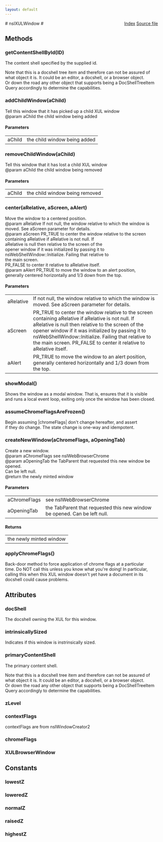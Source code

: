 ```yaml
---
layout: default
---
```

<div class='links' style='float:right'><a href="../index.html">Index</a>
<a href="http://dxr.mozilla.org/mozilla-central/source/xpfe/appshell/nsIXULWindow.idl">Source file</a>
</div>
# nsIXULWindow #

## Methods ##

### getContentShellById(ID) ###
  
The content shell specified by the supplied id.  
  
Note that this is a docshell tree item and therefore can not be assured of  
what object it is.  It could be an editor, a docshell, or a browser object.  
Or down the road any other object that supports being a DocShellTreeItem  
Query accordingly to determine the capabilities.  
  

### addChildWindow(aChild) ###
  
Tell this window that it has picked up a child XUL window  
@param aChild the child window being added  
  

#### Parameters ####

<table>

<tr>
<td>aChild</td>
<td>the child window being added  
</td>
</tr>

</table>

### removeChildWindow(aChild) ###
  
Tell this window that it has lost a child XUL window  
@param aChild the child window being removed  
  

#### Parameters ####

<table>

<tr>
<td>aChild</td>
<td>the child window being removed  
</td>
</tr>

</table>

### center(aRelative, aScreen, aAlert) ###
  
Move the window to a centered position.  
@param aRelative If not null, the window relative to which the window is  
                 moved. See aScreen parameter for details.  
@param aScreen   PR_TRUE to center the window relative to the screen  
                 containing aRelative if aRelative is not null. If  
                 aRelative is null then relative to the screen of the  
                 opener window if it was initialized by passing it to  
                 nsWebShellWindow::Initialize. Failing that relative to  
                 the main screen.  
                 PR_FALSE to center it relative to aRelative itself.  
@param aAlert    PR_TRUE to move the window to an alert position,  
                 generally centered horizontally and 1/3 down from the top.  
  

#### Parameters ####

<table>

<tr>
<td>aRelative</td>
<td>If not null, the window relative to which the window is  
                 moved. See aScreen parameter for details.  
</td>
</tr>

<tr>
<td>aScreen</td>
<td>PR_TRUE to center the window relative to the screen  
                 containing aRelative if aRelative is not null. If  
                 aRelative is null then relative to the screen of the  
                 opener window if it was initialized by passing it to  
                 nsWebShellWindow::Initialize. Failing that relative to  
                 the main screen.  
                 PR_FALSE to center it relative to aRelative itself.  
</td>
</tr>

<tr>
<td>aAlert</td>
<td>PR_TRUE to move the window to an alert position,  
                 generally centered horizontally and 1/3 down from the top.  
</td>
</tr>

</table>

### showModal() ###
  
Shows the window as a modal window. That is, ensures that it is visible  
and runs a local event loop, exiting only once the window has been closed.  
  

### assumeChromeFlagsAreFrozen() ###
  
Begin assuming |chromeFlags| don't change hereafter, and assert  
if they do change.  The state change is one-way and idempotent.  
  

### createNewWindow(aChromeFlags, aOpeningTab) ###
  
Create a new window.  
@param aChromeFlags see nsIWebBrowserChrome  
@param aOpeningTab the TabParent that requested this new window be opened.  
                   Can be left null.  
@return the newly minted window  
  

#### Parameters ####

<table>

<tr>
<td>aChromeFlags</td>
<td>see nsIWebBrowserChrome  
</td>
</tr>

<tr>
<td>aOpeningTab</td>
<td>the TabParent that requested this new window be opened.  
                   Can be left null.  
</td>
</tr>

</table>

#### Returns ####

<table>

<tr>
<td>the newly minted window  
</td>
</tr>

</table>

### applyChromeFlags() ###
  
Back-door method to force application of chrome flags at a particular  
time.  Do NOT call this unless you know what you're doing!  In particular,  
calling this when this XUL window doesn't yet have a document in its  
docshell could cause problems.  
  

## Attributes ##

### docShell ###
  
The docshell owning the XUL for this window.  
  

### intrinsicallySized ###
  
Indicates if this window is instrinsically sized.	  
  

### primaryContentShell ###
  
The primary content shell.    
  
Note that this is a docshell tree item and therefore can not be assured of  
what object it is. It could be an editor, a docshell, or a browser object.  
Or down the road any other object that supports being a DocShellTreeItem  
Query accordingly to determine the capabilities.  
  

### zLevel ###

### contextFlags ###
  
contextFlags are from nsIWindowCreator2  
  

### chromeFlags ###

### XULBrowserWindow ###

## Constants ##

### lowestZ ###

### loweredZ ###

### normalZ ###

### raisedZ ###

### highestZ ###
